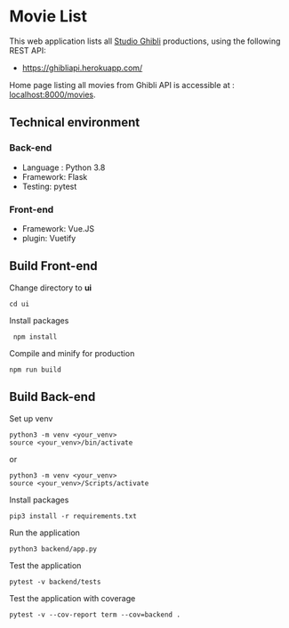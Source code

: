 # Movie List
This web application lists all  [Studio Ghibli](http://www.ghibli.jp/) productions, using the following REST API:
* https://ghibliapi.herokuapp.com/

Home page listing all movies from Ghibli API is accessible at :  [localhost:8000/movies](). 

## Technical environment

### Back-end
 * Language : Python 3.8  
 * Framework: Flask
 * Testing: pytest
 
### Front-end

* Framework: Vue.JS
* plugin: Vuetify


## Build Front-end

Change directory to **ui**
```shell script
cd ui 
```
Install packages 
```shell script
 npm install
```
Compile and minify for production 
```shell script
npm run build
```

## Build Back-end

Set up venv

```shell script
python3 -m venv <your_venv>
source <your_venv>/bin/activate 
```
or 
```shell script
python3 -m venv <your_venv>
source <your_venv>/Scripts/activate 
```

Install packages
```shell script
pip3 install -r requirements.txt
```
Run the application
```shell script
python3 backend/app.py
```
Test  the application
```shell script
pytest -v backend/tests
```
Test the application with coverage
```shell script
pytest -v --cov-report term --cov=backend . 
```
